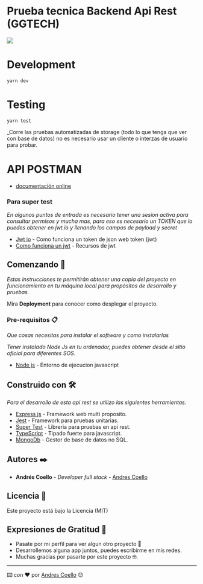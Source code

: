 # Prueba tecnica Backend Api Rest (GGTECH)

![](https://instinctive-pearl-42c.notion.site/image/https%3A%2F%2Fggtech.global%2Fassets%2Fhero.b2b12496.jpg?table=block&id=bc3226ec-39f3-4092-9e5b-57e4042932d1&spaceId=fd6cf979-2a2d-47ff-8eb8-cfd23a34d886&width=2000&userId=&cache=v2)

# Development

```
yarn dev
```

# Testing

```
yarn test
```

_Corre las pruebas automatizadas de storage (todo lo que tenga que ver con base de datos) no es necesario usar un cliente o interzas de usuario para probar.

# API POSTMAN
- [documentación online](https://documenter.getpostman.com/view/7967789/UVyoXyhv)

### Para super test

_En algunos puntos de entrada es necesario tener una sesion activa para consultar permisos y mucha mas, para eso es necesario un TOKEN que lo puedes obtener en jwt.io y llenando los campos de payload y secret_

- [Jwt io](https://jwt.io/) - Como funciona un token de json web token (jwt)
- [Como funciona un jwt](https://openwebinars.net/blog/que-es-json-web-token-y-como-funciona/) - Recursos de jwt

## Comenzando 🚀

_Estas instrucciones te permitirán obtener una copia del proyecto en funcionamiento en tu máquina local para propósitos de desarrollo y pruebas._

Mira **Deployment** para conocer como desplegar el proyecto.

### Pre-requisitos 📋

_Que cosas necesitas para instalar el software y como instalarlas_

_Tener instalado Node Js en tu ordenador, puedes obtener desde el sitio oficial para diferentes SOS._

- [Node js](https://nodejs.org/es/) - Entorno de ejecucion javascript

## Construido con 🛠️

_Para el desarrollo de esta api rest se utilizo las siguientes herramientas._

- [Express js](https://expressjs.com/es/) - Framework web multi proposito.
- [Jest](https://jestjs.io/) - Framework para pruebas unitarias.
- [Super Test](https://www.npmjs.com/package/supertest) - Libreria para pruebas en api rest.
- [TypeScript](https://www.typescriptlang.org/) - Tipado fuerte para javascript.
- [MongoDb](https://www.mongodb.com/es) - Gestor de base de datos no SQL.

## Autores ✒️

- **Andrés Coello** - _Developer full stack_ - [Andres Coello](https://www.instagram.com/coellogoyes/)

## Licencia 📄

Este proyecto está bajo la Licencia (MIT)

## Expresiones de Gratitud 🎁

- Pasate por mi perfil para ver algun otro proyecto 📢
- Desarrollemos alguna app juntos, puedes escribirme en mis redes.
- Muchas gracias por pasarte por este proyecto 🤓.

---

⌨️ con ❤️ por [Andres Coello](https://www.instagram.com/coellogoyes/) 😊
